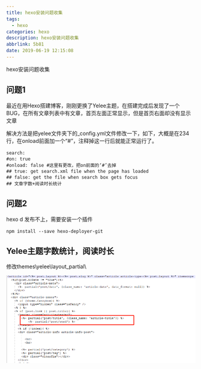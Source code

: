 ```yaml
---
title: hexo安装问题收集
tags:
  - hexo
categories: hexo
description: hexo安装问题收集 
abbrlink: 5b81
date: 2019-06-19 12:15:08
---
```

hexo安装问题收集

<!--less-->  

## 问题1 
最近在用Hexo搭建博客，刚刚更换了Yelee主题，在搭建完成后发现了一个BUG，在所有文章列表中有文章，首页左面正常显示，但是首页右面却没有显示文章

解决方法是把yelee文件夹下的_config.yml文件修改一下，如下，大概是在234行，在onload前面加一个“#”，注释掉这一行后就能正常运行了。

	search: 
	#on: true  
	#onload: false #这里有更改，把on前面的‘#’去掉
	## true: get search.xml file when the page has loaded
	## false: get the file when search box gets focus
	## 文章字数+阅读时长统计
## 问题2
hexo d 发布不上，需要安装一个插件

	npm install --save hexo-deployer-git

## Yelee主题字数统计，阅读时长
修改themes\yelee\layout\_partial\

![avatar](https://raw.githubusercontent.com/huangxiaocan/hexo/master/source/_posts/hexo-image/hexo/Hexo_1_1.png) 


	
